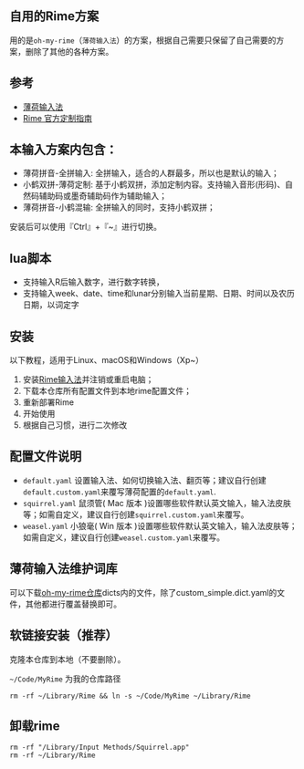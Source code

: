 ## 自用的Rime方案
用的是`oh-my-rime`（`薄荷输入法`）的方案，根据自己需要只保留了自己需要的方案，删除了其他的各种方案。



## 参考
- [薄荷输入法](https://www.mintimate.cc/zh/)
- [Rime 官方定制指南](https://github.com/rime/home/wiki/CustomizationGuide)

## 本输入方案内包含：

- 薄荷拼音-全拼输入: 全拼输入，适合的人群最多，所以也是默认的输入；
- 小鹤双拼-薄荷定制: 基于小鹤双拼，添加定制内容。支持输入音形(形码)、自然码辅助码或墨奇辅助码作为辅助输入；
- 薄荷拼音-小鹤混输: 全拼输入的同时，支持小鹤双拼；
  
安装后可以使用『Ctrl』+『~』进行切换。

## lua脚本
- 支持输入R后输入数字，进行数字转换，
- 支持输入week、date、time和lunar分别输入当前星期、日期、时间以及农历日期，以词定字

## 安装

以下教程，适用于Linux、macOS和Windows（Xp~）

1. 安装[Rime输入法](https://rime.im/)并注销或重启电脑；
2. 下载本仓库所有配置文件到本地rime配置文件；
3. 重新部署Rime
4. 开始使用
5. 根据自己习惯，进行二次修改

## 配置文件说明

- `default.yaml` 设置输入法、如何切换输入法、翻页等；建议自行创建`default.custom.yaml`来覆写薄荷配置的`default.yaml`.
- `squirrel.yaml` 鼠须管( Mac 版本 )设置哪些软件默认英文输入，输入法皮肤等；如需自定义，建议自行创建`squirrel.custom.yaml`来覆写。 
- `weasel.yaml` 小狼毫( Win 版本 )设置哪些软件默认英文输入，输入法皮肤等；如需自定义，建议自行创建`weasel.custom.yaml`来覆写。

## 薄荷输入法维护词库
可以下载[oh-my-rime仓库](https://github.com/Mintimate/oh-my-rime/)dicts内的文件，除了custom_simple.dict.yaml的文件，其他都进行覆盖替换即可。


## 软链接安装（推荐）

克隆本仓库到本地（不要删除）。

`~/Code/MyRime`  为我的仓库路径

```
rm -rf ~/Library/Rime && ln -s ~/Code/MyRime ~/Library/Rime

```
## 卸载rime

```
rm -rf "/Library/Input Methods/Squirrel.app" 
rm -rf ~/Library/Rime
```